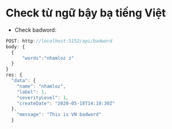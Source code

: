 # Check từ ngữ bậy bạ tiếng Việt


- Check badword:

```js
POST: http://localhost:5152/api/badword
body: {
  {
      "words":"nhamloz z"
  }
}
res: {
  "data": {
    "name": "nhamloz",
    "label": 1,
    "severityLevel": 1,
    "createDate": "2020-05-18T14:10:30Z"
  },
    "message": "This is VN badword"
  }
```